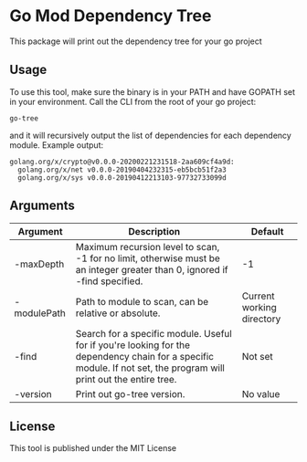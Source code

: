 # Go Mod Dependency Tree

This package will print out the dependency tree for your go project

## Usage

To use this tool, make sure the binary is in your PATH and have GOPATH set in your environment. Call the CLI from the root of your go project:
```
go-tree
```
and it will recursively output the list of dependencies for each dependency module. Example output:
```
golang.org/x/crypto@v0.0.0-20200221231518-2aa609cf4a9d:
  golang.org/x/net v0.0.0-20190404232315-eb5bcb51f2a3
  golang.org/x/sys v0.0.0-20190412213103-97732733099d
```

## Arguments

| Argument | Description | Default |
| --- | --- | --- |
| -maxDepth | Maximum recursion level to scan, -1 for no limit, otherwise must be an integer greater than 0, ignored if -find specified. | -1 |
| -modulePath | Path to module to scan, can be relative or absolute. | Current working directory |
| -find | Search for a specific module. Useful for if you're looking for the dependency chain for a specific module. If not set, the program will print out the entire tree. | Not set |
| -version | Print out go-tree version. | No value |

## License

This tool is published under the MIT License